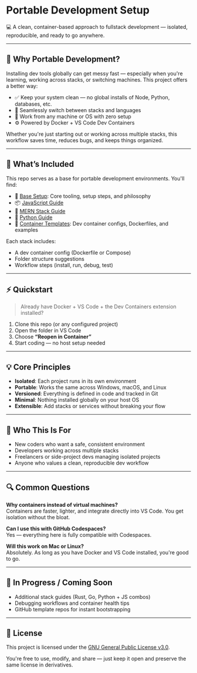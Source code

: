 # Portable Development Setup

💻 A clean, container-based approach to fullstack development — isolated, reproducible, and ready to go anywhere.

---

## 🌱 Why Portable Development?

Installing dev tools globally can get messy fast — especially when you're learning, working across stacks, or switching machines. This project offers a better way:

- ✅ Keep your system clean — no global installs of Node, Python, databases, etc.
- 🔁 Seamlessly switch between stacks and languages
- 🧳 Work from any machine or OS with zero setup
- ⚙️ Powered by Docker + VS Code Dev Containers

Whether you're just starting out or working across multiple stacks, this workflow saves time, reduces bugs, and keeps things organized.

---

## 🧰 What’s Included

This repo serves as a base for portable development environments. You'll find:

- 🔧 [Base Setup](./base-setup.md): Core tooling, setup steps, and philosophy
- 📦 [JavaScript Guide](./stacks/javascript.md)
- 🧱 [MERN Stack Guide](./stacks/mern-stack.md)
- 🐍 [Python Guide](./stacks/python.md)
- 📁 [Container Templates](./templates/): Dev container configs, Dockerfiles, and examples

Each stack includes:
- A dev container config (Dockerfile or Compose)
- Folder structure suggestions
- Workflow steps (install, run, debug, test)

---

## ⚡ Quickstart

> Already have Docker + VS Code + the Dev Containers extension installed?

1. Clone this repo (or any configured project)
2. Open the folder in VS Code
3. Choose **“Reopen in Container”**
4. Start coding — no host setup needed

---

## 💡 Core Principles

- **Isolated**: Each project runs in its own environment
- **Portable**: Works the same across Windows, macOS, and Linux
- **Versioned**: Everything is defined in code and tracked in Git
- **Minimal**: Nothing installed globally on your host OS
- **Extensible**: Add stacks or services without breaking your flow

---

## 👥 Who This Is For

- New coders who want a safe, consistent environment
- Developers working across multiple stacks
- Freelancers or side-project devs managing isolated projects
- Anyone who values a clean, reproducible dev workflow

---

## 🔍 Common Questions

**Why containers instead of virtual machines?**  
Containers are faster, lighter, and integrate directly into VS Code. You get isolation without the bloat.

**Can I use this with GitHub Codespaces?**  
Yes — everything here is fully compatible with Codespaces.

**Will this work on Mac or Linux?**  
Absolutely. As long as you have Docker and VS Code installed, you're good to go.

---

## 🧪 In Progress / Coming Soon

- Additional stack guides (Rust, Go, Python + JS combos)
- Debugging workflows and container health tips
- GitHub template repos for instant bootstrapping

---

## 📄 License

This project is licensed under the [GNU General Public License v3.0](https://www.gnu.org/licenses/gpl-3.0.en.html).

You're free to use, modify, and share — just keep it open and preserve the same license in derivatives.
